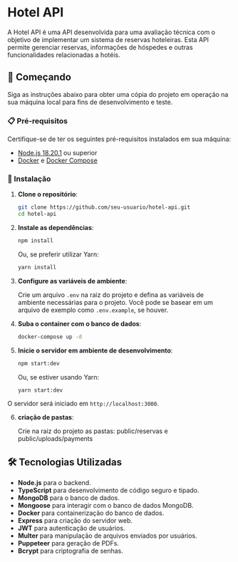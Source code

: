# Hotel API

A Hotel API é uma API desenvolvida para uma avaliação técnica com o objetivo de implementar um sistema de reservas hoteleiras. Esta API permite gerenciar reservas, informações de hóspedes e outras funcionalidades relacionadas a hotéis.

## 🚀 Começando

Siga as instruções abaixo para obter uma cópia do projeto em operação na sua máquina local para fins de desenvolvimento e teste.

### 📋 Pré-requisitos

Certifique-se de ter os seguintes pré-requisitos instalados em sua máquina:

- [Node.js 18.20.1](https://nodejs.org/) ou superior
- [Docker](https://www.docker.com/) e [Docker Compose](https://docs.docker.com/compose/)

### 🔧 Instalação

1. **Clone o repositório**:
    ```bash
    git clone https://github.com/seu-usuario/hotel-api.git
    cd hotel-api
    ```

2. **Instale as dependências**:
    ```bash
    npm install
    ```

    Ou, se preferir utilizar Yarn:

    ```bash
    yarn install
    ```

3. **Configure as variáveis de ambiente**:

    Crie um arquivo `.env` na raiz do projeto e defina as variáveis de ambiente necessárias para o projeto. Você pode se basear em um arquivo de exemplo como `.env.example`, se houver.

4. **Suba o container com o banco de dados**:
    ```bash
    docker-compose up -d
    ```

5. **Inicie o servidor em ambiente de desenvolvimento**:
    ```bash
    npm start:dev
    ```

    Ou, se estiver usando Yarn:

    ```bash
    yarn start:dev
    ```

O servidor será iniciado em `http://localhost:3000`.

6. **criação de pastas**:

    Crie na raiz do projeto as pastas: public/reservas e public/uploads/payments

## 🛠️ Tecnologias Utilizadas

- **Node.js** para o backend.
- **TypeScript** para desenvolvimento de código seguro e tipado.
- **MongoDB** para o banco de dados.
- **Mongoose** para interagir com o banco de dados MongoDB.
- **Docker** para containerização do banco de dados.
- **Express** para criação do servidor web.
- **JWT** para autenticação de usuários.
- **Multer** para manipulação de arquivos enviados por usuários.
- **Puppeteer** para geração de PDFs.
- **Bcrypt** para criptografia de senhas.
